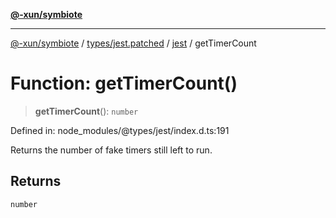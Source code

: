 [**@-xun/symbiote**](../../../../../README.md)

***

[@-xun/symbiote](../../../../../README.md) / [types/jest.patched](../../../README.md) / [jest](../README.md) / getTimerCount

# Function: getTimerCount()

> **getTimerCount**(): `number`

Defined in: node\_modules/@types/jest/index.d.ts:191

Returns the number of fake timers still left to run.

## Returns

`number`
